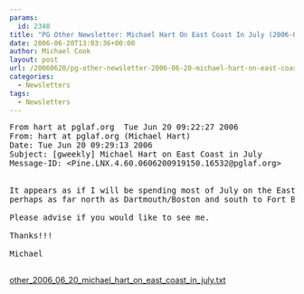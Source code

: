 ```yaml
---
params:
  id: 2348
title: "PG Other Newsletter: Michael Hart On East Coast In July (2006-06-20)"
date: 2006-06-20T13:03:36+00:00
author: Michael Cook
layout: post
url: /20060620/pg-other-newsletter-2006-06-20-michael-hart-on-east-coast-in-july/
categories:
  - Newsletters
tags:
  - Newsletters
---
```

<pre>From hart at pglaf.org  Tue Jun 20 09:22:27 2006
From: hart at pglaf.org (Michael Hart)
Date: Tue Jun 20 09:29:13 2006
Subject: [gweekly] Michael Hart on East Coast in July
Message-ID: &lt;Pine.LNX.4.60.0606200919150.16532@pglaf.org&gt;


It appears as if I will be spending most of July on the East Coast,
perhaps as far north as Dartmouth/Boston and south to Fort Belvoir.

Please advise if you would like to see me.

Thanks!!!

Michael

</pre>

<a href="/nl_archives/2006/other_2006_06_20_michael_hart_on_east_coast_in_july.txt" target="_blank" rel="nofollow">other_2006_06_20_michael_hart_on_east_coast_in_july.txt</a>
